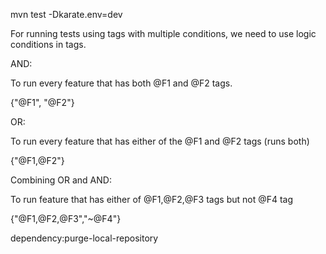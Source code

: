 
mvn test -Dkarate.env=dev


For running tests using tags with multiple conditions, we need to use logic conditions in tags.

AND:

To run every feature that has both @F1 and @F2 tags.

{"@F1", "@F2"}

OR:

To run every feature that has either of the @F1 and @F2 tags (runs both)

{"@F1,@F2"}

Combining OR and AND:

To run feature that has either of @F1,@F2,@F3 tags but not @F4 tag

{"@F1,@F2,@F3","~@F4"}

dependency:purge-local-repository